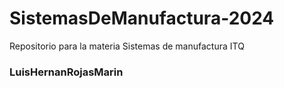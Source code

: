 # SistemasDeManufactura-2024
Repositorio para la materia Sistemas de manufactura ITQ

### LuisHernanRojasMarin